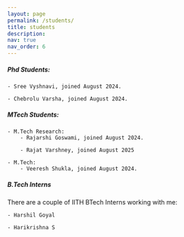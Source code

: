 ```yaml
---
layout: page
permalink: /students/
title: students
description: 
nav: true
nav_order: 6
---
```


##### Phd Students:

    - Sree Vyshnavi, joined August 2024.

    - Chebrolu Varsha, joined August 2024.



##### MTech Students:

    - M.Tech Research:
        - Rajarshi Goswami, joined August 2024.

        - Rajat Varshney, joined August 2025

    - M.Tech:
        - Veeresh Shukla, joined August 2024.




##### B.Tech Interns
There are a couple of IITH BTech Interns working with me:

    - Harshil Goyal
    
    - Harikrishna S


















